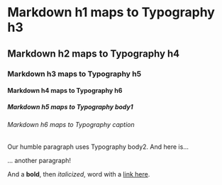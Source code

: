# Markdown h1 maps to Typography h3

## Markdown h2 maps to Typography h4

### Markdown h3 maps to Typography h5

#### Markdown h4 maps to Typography h6

##### Markdown h5 maps to Typography body1

###### Markdown h6 maps to Typography caption

Our humble paragraph uses Typography body2. And here is...

... another paragraph!

And a **bold**, then _italicized_, word with a [link here](https://example.com).
